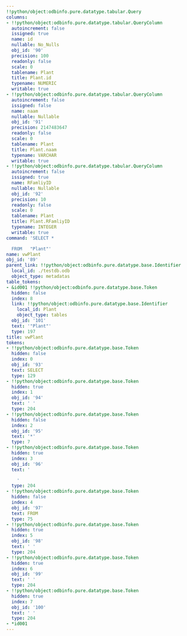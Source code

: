 ```yaml
---
!!python/object:odbinfo.pure.datatype.tabular.Query
columns:
- !!python/object:odbinfo.pure.datatype.tabular.QueryColumn
  autoincrement: false
  issigned: true
  name: id
  nullable: No_Nulls
  obj_id: '90'
  precision: 100
  readonly: false
  scale: 0
  tablename: Plant
  title: Plant.id
  typename: NUMERIC
  writable: true
- !!python/object:odbinfo.pure.datatype.tabular.QueryColumn
  autoincrement: false
  issigned: false
  name: naam
  nullable: Nullable
  obj_id: '91'
  precision: 2147483647
  readonly: false
  scale: 0
  tablename: Plant
  title: Plant.naam
  typename: VARCHAR
  writable: true
- !!python/object:odbinfo.pure.datatype.tabular.QueryColumn
  autoincrement: false
  issigned: true
  name: RFamliyID
  nullable: Nullable
  obj_id: '92'
  precision: 10
  readonly: false
  scale: 0
  tablename: Plant
  title: Plant.RFamliyID
  typename: INTEGER
  writable: true
command: 'SELECT *

  FROM   "Plant"'
name: vwPlant
obj_id: '89'
parent_link: !!python/object:odbinfo.pure.datatype.base.Identifier
  local_id: ./testdb.odb
  object_type: metadatas
table_tokens:
- &id001 !!python/object:odbinfo.pure.datatype.base.Token
  hidden: false
  index: 8
  link: !!python/object:odbinfo.pure.datatype.base.Identifier
    local_id: Plant
    object_type: tables
  obj_id: '101'
  text: '"Plant"'
  type: 197
title: vwPlant
tokens:
- !!python/object:odbinfo.pure.datatype.base.Token
  hidden: false
  index: 0
  obj_id: '93'
  text: SELECT
  type: 129
- !!python/object:odbinfo.pure.datatype.base.Token
  hidden: true
  index: 1
  obj_id: '94'
  text: ' '
  type: 204
- !!python/object:odbinfo.pure.datatype.base.Token
  hidden: false
  index: 2
  obj_id: '95'
  text: '*'
  type: 7
- !!python/object:odbinfo.pure.datatype.base.Token
  hidden: true
  index: 3
  obj_id: '96'
  text: '

    '
  type: 204
- !!python/object:odbinfo.pure.datatype.base.Token
  hidden: false
  index: 4
  obj_id: '97'
  text: FROM
  type: 75
- !!python/object:odbinfo.pure.datatype.base.Token
  hidden: true
  index: 5
  obj_id: '98'
  text: ' '
  type: 204
- !!python/object:odbinfo.pure.datatype.base.Token
  hidden: true
  index: 6
  obj_id: '99'
  text: ' '
  type: 204
- !!python/object:odbinfo.pure.datatype.base.Token
  hidden: true
  index: 7
  obj_id: '100'
  text: ' '
  type: 204
- *id001
---
```

